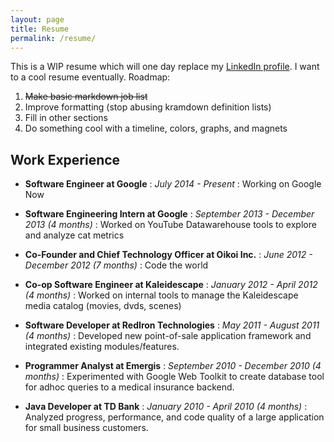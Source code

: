 ```yaml
---
layout: page
title: Resume
permalink: /resume/
---
```

This is a WIP resume which will one day replace my [LinkedIn profile](http://ca.linkedin.com/in/olivercardoza/). I want to a cool resume eventually. Roadmap:

1. <strike>Make basic markdown job list</strike>
2. Improve formatting (stop abusing kramdown definition lists)
3. Fill in other sections
4. Do something cool with a timeline, colors, graphs, and magnets

## Work Experience

* **Software Engineer at Google**
: *July 2014 - Present*
: Working on Google Now

* **Software Engineering Intern at Google**
: *September 2013 - December 2013 (4 months)*
: Worked on YouTube Datawarehouse tools to explore and analyze cat metrics

* **Co-Founder and Chief Technology Officer at Oikoi Inc.**
: *June 2012 - December 2012 (7 months)*
: Code the world

* **Co-op Software Engineer at Kaleidescape**
: *January 2012 - April 2012 (4 months)*
: Worked on internal tools to manage the Kaleidescape media catalog (movies, dvds, scenes)

* **Software Developer at RedIron Technologies**
: *May 2011 - August 2011 (4 months)*
: Developed new point-of-sale application framework and integrated existing modules/features.

* **Programmer Analyst at Emergis**
: *September 2010 - December 2010 (4 months)*
: Experimented with Google Web Toolkit to create database tool for adhoc queries to a medical insurance backend.

* **Java Developer at TD Bank**
: *January 2010 - April 2010 (4 months)*
: Analyzed progress, performance, and code quality of a large application for small business customers.
